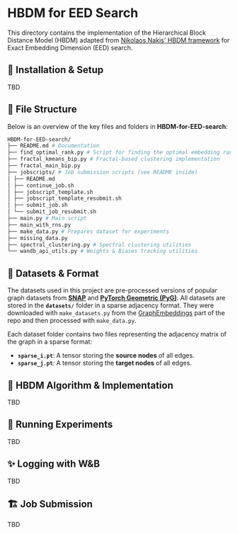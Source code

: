 # HBDM for EED Search

This directory contains the implementation of the Hierarchical Block Distance Model (HBDM) adapted from [Nikolaos Nakis' HBDM framework](https://github.com/Nicknakis/HBDM) for Exact Embedding Dimension (EED) search.


## 🚀 Installation & Setup
TBD


## 📂 File Structure

Below is an overview of the key files and folders in **HBDM-for-EED-search**:

```bash
HBDM-for-EED-search/ 
├── README.md # Documentation 
├── find_optimal_rank.py # Script for finding the optimal embedding rank, used to run experiments
├── fractal_kmeans_bip.py # Fractal-based clustering implementation 
├── fractal_main_bip.py 
├── jobscripts/ # Job submission scripts (see README inside) 
│ ├── README.md 
│ ├── continue_job.sh 
│ ├── jobscript_template.sh 
│ ├── jobscript_template_resubmit.sh 
│ ├── submit_job.sh 
│ └── submit_job_resubmit.sh 
├── main.py # Main script
├── main_with_rns.py 
├── make_data.py # Prepares dataset for experiments 
├── missing_data.py  
├── spectral_clustering.py # Spectral clustering utilities 
└── wandb_api_utils.py # Weights & Biases tracking utilities
```


## 🧩 Datasets & Format

The datasets used in this project are pre-processed versions of popular graph datasets from **[SNAP](https://snap.stanford.edu/data/)** and **[PyTorch Geometric (PyG)](https://pytorch-geometric.readthedocs.io/en/latest/)**. All datasets are stored in the **`datasets/`** folder in a sparse adjacency format. They were downloaded with `make_datasets.py` from the [GraphEmbeddings](https://github.com/AndreasLF/HowLowCanYouGo/blob/master/GraphEmbeddings/graph_embeddings/data/make_datasets.py) part of the repo and then processed with `make_data.py`.

Each dataset folder contains two files representing the adjacency matrix of the graph in a sparse format:
- **`sparse_i.pt`**: A tensor storing the **source nodes** of all edges.
- **`sparse_j.pt`**: A tensor storing the **target nodes** of all edges.

## 🔬 HBDM Algorithm & Implementation
TBD

## 🧪 Running Experiments
TBD

## ✨ Logging with W&B
TBD

## 🏗️ Job Submission
TBD
